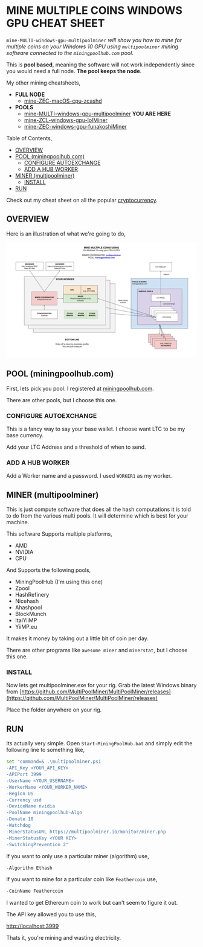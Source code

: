 # MINE MULTIPLE COINS WINDOWS GPU CHEAT SHEET

`mine-MULTI-windows-gpu-multipoolminer` _will show you
how to mine for multiple coins
on your Windows 10 GPU
using `multipoolminer` mining software
connected to the `miningpoolhub.com` pool._

This is **pool based**, meaning the software will not work independently
since you would need a full node.  **The pool keeps the node**.

My other mining cheatsheets,

* **FULL NODE**
  * [mine-ZEC-macOS-cpu-zcashd](https://github.com/JeffDeCola/my-cheat-sheets/tree/master/other/mining-cryptocurrency/full-node/mine-ZEC-macOS-cpu-zcashd-cheat-sheet)
* **POOLS**
  * [mine-MULTI-windows-gpu-multipoolminer](https://github.com/JeffDeCola/my-cheat-sheets/tree/master/other/mining-cryptocurrency/pools/mine-MULTI-windows-gpu-multipoolminer-cheat-sheet)
  **YOU ARE HERE**
  * [mine-ZCL-windows-gpu-lolMiner](https://github.com/JeffDeCola/my-cheat-sheets/tree/master/other/mining-cryptocurrency/pools/mine-ZCL-windows-gpu-lolMiner-cheat-sheet)
  * [mine-ZEC-windows-gpu-funakoshiMiner](https://github.com/JeffDeCola/my-cheat-sheets/tree/master/other/mining-cryptocurrency/pools/mine-ZEC-windows-gpu-funakoshiMiner-cheat-sheet)
  
Table of Contents,

* [OVERVIEW](https://github.com/JeffDeCola/my-cheat-sheets/tree/master/other/mining-cryptocurrency/pools/mine-MULTI-windows-gpu-multipoolminer-cheat-sheet#overview)
* [POOL (miningpoolhub.com)](https://github.com/JeffDeCola/my-cheat-sheets/tree/master/other/mining-cryptocurrency/pools/mine-MULTI-windows-gpu-multipoolminer-cheat-sheet#pool-miningpoolhubcom)
  * [CONFIGURE AUTOEXCHANGE](https://github.com/JeffDeCola/my-cheat-sheets/tree/master/other/mining-cryptocurrency/pools/mine-MULTI-windows-gpu-multipoolminer-cheat-sheet#configure-autoexchange)
  * [ADD A HUB WORKER](https://github.com/JeffDeCola/my-cheat-sheets/tree/master/other/mining-cryptocurrency/pools/mine-MULTI-windows-gpu-multipoolminer-cheat-sheet#add-a-hub-worker)
* [MINER (multipoolminer)](https://github.com/JeffDeCola/my-cheat-sheets/tree/master/other/mining-cryptocurrency/pools/mine-MULTI-windows-gpu-multipoolminer-cheat-sheet#miner-multipoolminer)
  * [INSTALL](https://github.com/JeffDeCola/my-cheat-sheets/tree/master/other/mining-cryptocurrency/pools/mine-MULTI-windows-gpu-multipoolminer-cheat-sheet#install)
* [RUN](https://github.com/JeffDeCola/my-cheat-sheets/tree/master/other/mining-cryptocurrency/pools/mine-MULTI-windows-gpu-multipoolminer-cheat-sheet#run)

Check out my cheat sheet on all the popular
[cryptocurrency](https://github.com/JeffDeCola/my-cheat-sheets/tree/master/other/mining-cryptocurrency/cryptocurrency/cryptocurrency-cheat-sheet).

## OVERVIEW

Here is an illustration of what we're going to do,

![IMAGE - mine-MULTI-windows-gpu-multipoolminer - IMAGE](../../../../docs/pics/mine-MULTI-windows-gpu-multipoolminer.jpg)

## POOL (miningpoolhub.com)

First, lets pick you pool. I registered at
[miningpoolhub.com](https://miningpoolhub.com).

There are other pools, but I choose this one.

### CONFIGURE AUTOEXCHANGE

This is a fancy way to say your base wallet.
I choose want LTC to be my base currency.

Add your LTC Address and a threshold of when to send.

### ADD A HUB WORKER

Add a Worker name and a password.
I used `WORKER1` as my worker.

## MINER (multipoolminer)

This is just compute software that does all the hash computations
it is told to do from the various multi pools.  It will determine which is
best for your machine.

This software Supports multiple platforms,

* AMD
* NVIDIA
* CPU

And Supports the following pools,

* MiningPoolHub (I'm using this one)
* Zpool
* HashRefinery
* Nicehash
* Ahashpool
* BlockMunch
* ItalYiiMP
* YiiMP.eu

It makes it money by taking out a little bit of coin per day.

There are other programs like `awesome miner` and `minerstat`,
but I choose this one.

### INSTALL

Now lets get multipoolminer.exe for your rig.
Grab the latest Windows binary from
[https://github.com/MultiPoolMiner/MultiPoolMiner/releases](https://github.com/MultiPoolMiner/MultiPoolMiner/releases)

Place the folder anywhere on your rig.

## RUN

Its actually very simple. Open `Start-MiningPoolHub.bat` and simply edit
the following line to something like,

```bash
set "command=& .\multipoolminer.ps1
-API_Key <YOUR_API_KEY>
-APIPort 3999
-UserName <YOUR_USERNAME>
-WorkerName <YOUR_WORKER_NAME>
-Region US
-Currency usd
-DeviceName nvidia
-PoolName miningpoolhub-Algo
-Donate 10
-Watchdog
-MinerStatusURL https://multipoolminer.io/monitor/miner.php
-MinerStatusKey <YOUR KEY>
-SwitchingPrevention 2"
```

If you want to only use a particular miner (algorithm) use,

```txt
-Algorithm Ethash
```

If you want to mine for a particular coin like `Feathercoin` use,

```txt
-CoinName Feathercoin
```

I wanted to get Ethereum coin to work but can't seem to figure it out.

The API key allowed you to use this,

 [http://localhost:3999]( http://localhost:3999)

Thats it, you're mining and wasting electricity.
